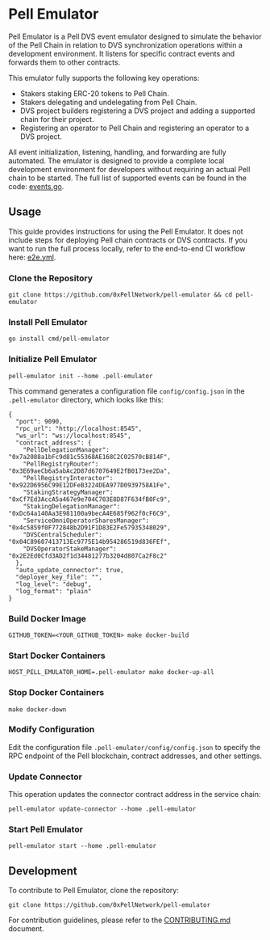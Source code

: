 # Pell Emulator

Pell Emulator is a Pell DVS event emulator designed to simulate the behavior of the Pell Chain in relation to DVS synchronization operations within a development environment. It listens for specific contract events and forwards them to other contracts.

This emulator fully supports the following key operations:
- Stakers staking ERC-20 tokens to Pell Chain.
- Stakers delegating and undelegating from Pell Chain.
- DVS project builders registering a DVS project and adding a supported chain for their project.
- Registering an operator to Pell Chain and registering an operator to a DVS project.

All event initialization, listening, handling, and forwarding are fully automated. The emulator is designed to provide a complete local development environment for developers without requiring an actual Pell chain to be started. The full list of supported events can be found in the code: [events.go](https://github.com/0xPellNetwork/pell-emulator/blob/main/internal/events/events.go#L34-L105).

## Usage

This guide provides instructions for using the Pell Emulator. It does not include steps for deploying Pell chain contracts or DVS contracts. If you want to run the full process locally, refer to the end-to-end CI workflow here: [e2e.yml](https://github.com/0xPellNetwork/pell-emulator/blob/main/.github/workflows/e2e.yml).

### Clone the Repository

```
git clone https://github.com/0xPellNetwork/pell-emulator && cd pell-emulator
```

### Install Pell Emulator

```
go install cmd/pell-emulator
```

### Initialize Pell Emulator

```
pell-emulator init --home .pell-emulator
```

This command generates a configuration file `config/config.json` in the `.pell-emulator` directory, which looks like this:

```
{
  "port": 9090,
  "rpc_url": "http://localhost:8545",
  "ws_url": "ws://localhost:8545",
  "contract_address": {
    "PellDelegationManager": "0x7a2088a1bFc9d81c55368AE168C2C02570cB814F",
    "PellRegistryRouter": "0x3E69aeCb6a5abAc2D87d6707649E2fB0173ee2Da",
    "PellRegistryInteractor": "0x922D6956C99E12DFeB3224DEA977D0939758A1Fe",
    "StakingStrategyManager": "0xCf7Ed3AccA5a467e9e704C703E8D87F634fB0Fc9",
    "StakingDelegationManager": "0xDc64a140Aa3E981100a9becA4E685f962f0cF6C9",
    "ServiceOmniOperatorSharesManager": "0x4c5859f0F772848b2D91F1D83E2Fe57935348029",
    "DVSCentralScheduler": "0x04C89607413713Ec9775E14b954286519d836FEf",
    "DVSOperatorStakeManager": "0x2E2Ed0Cfd3AD2f1d34481277b3204d807Ca2F8c2"
  },
  "auto_update_connector": true,
  "deployer_key_file": "",
  "log_level": "debug",
  "log_format": "plain"
}
```

### Build Docker Image

```
GITHUB_TOKEN=<YOUR_GITHUB_TOKEN> make docker-build
```

### Start Docker Containers

```
HOST_PELL_EMULATOR_HOME=.pell-emulator make docker-up-all
```

### Stop Docker Containers

```
make docker-down
```

### Modify Configuration

Edit the configuration file `.pell-emulator/config/config.json` to specify the RPC endpoint of the Pell blockchain, contract addresses, and other settings.

### Update Connector

This operation updates the connector contract address in the service chain:

```
pell-emulator update-connector --home .pell-emulator
```

### Start Pell Emulator

```
pell-emulator start --home .pell-emulator  
```

## Development

To contribute to Pell Emulator, clone the repository:

```
git clone https://github.com/0xPellNetwork/pell-emulator
```

For contribution guidelines, please refer to the [CONTRIBUTING.md](./CONTRIBUTING.md) document.
